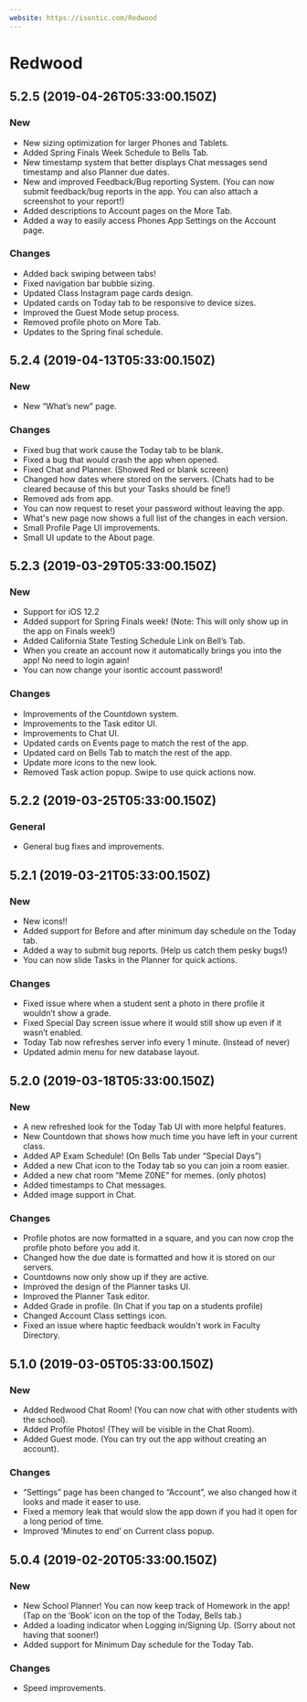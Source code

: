 ```yaml
---
website: https://isontic.com/Redwood
---
```


# Redwood

## 5.2.5 (2019-04-26T05:33:00.150Z)

### New
- New sizing optimization for larger Phones and Tablets.
- Added Spring Finals Week Schedule to Bells Tab.
- New timestamp system that better displays Chat messages send timestamp and also Planner due dates.
- New and improved Feedback/Bug reporting System. (You can now submit feedback/bug reports in the app. You can also attach a screenshot to your report!)
- Added descriptions to Account pages on the More Tab.
- Added a way to easily access Phones App Settings on the Account page.

### Changes
- Added back swiping between tabs!
- Fixed navigation bar bubble sizing.
- Updated Class Instagram page cards design.
- Updated cards on Today tab to be responsive to device sizes.
- Improved the Guest Mode setup process. 
- Removed profile photo on More Tab.
- Updates to the Spring final schedule.


## 5.2.4 (2019-04-13T05:33:00.150Z)

### New
- New “What’s new” page.

### Changes
- Fixed bug that work cause the Today tab to be blank.
- Fixed a bug that would crash the app when opened.
- Fixed Chat and Planner. (Showed Red or blank screen)
- Changed how dates where stored on the servers. (Chats had to be cleared because of this but your Tasks should be fine!)
- Removed ads from app.
- You can now request to reset your password without leaving the app.
- What's new page now shows a full list of the changes in each version.
- Small Profile Page UI improvements.
- Small UI update to the About page.

## 5.2.3 (2019-03-29T05:33:00.150Z)

### New
- Support for iOS 12.2
- Added support for Spring Finals week! (Note: This will only show up in the app on Finals week!)
- Added California State Testing Schedule Link on Bell’s Tab.
- When you create an account now it automatically brings you into the app! No need to login again!
- You can now change your isontic account password!

### Changes
- Improvements of the Countdown system.
- Improvements to the Task editor UI.
- Improvements to Chat UI.
- Updated cards on Events page to match the rest of the app.
- Updated card on Bells Tab to match the rest of the app.
- Update more icons to the new look.
- Removed Task action popup. Swipe to use quick actions now.

## 5.2.2 (2019-03-25T05:33:00.150Z)

### General

- General bug fixes and improvements.

## 5.2.1 (2019-03-21T05:33:00.150Z)

### New

- New icons!!
- Added support for Before and after minimum day schedule on the Today tab.
- Added a way to submit bug reports. (Help us catch them pesky bugs!)
- You can now slide Tasks in the Planner for quick actions.

### Changes

- Fixed issue where when a student sent a photo in there profile it wouldn’t show a grade.
- Fixed Special Day screen issue where it would still show up even if it wasn’t enabled.
- Today Tab now refreshes server info every 1 minute. (Instead of never)
- Updated admin menu for new database layout.

## 5.2.0 (2019-03-18T05:33:00.150Z)

### New
- A new refreshed look for the Today Tab UI with more helpful features.
- New Countdown that shows how much time you have left in your current class.
- Added AP Exam Schedule! (On Bells Tab under “Special Days”)
- Added a new Chat icon to the Today tab so you can join a room easier.
- Added a new chat room “Meme Z0NE” for memes. (only photos)
- Added timestamps to Chat messages.
- Added image support in Chat.
### Changes
- Profile photos are now formatted in a square, and you can now crop the profile photo before you add it.
- Changed how the due date is formatted and how it is stored on our servers.
- Countdowns now only show up if they are active.
- Improved the design of the Planner tasks UI.
- Improved the Planner Task editor.
- Added Grade in profile. (In Chat if you tap on a students profile)
- Changed Account Class settings icon.
- Fixed an issue where haptic feedback wouldn't work in Faculty Directory.

## 5.1.0 (2019-03-05T05:33:00.150Z)

### New
- Added Redwood Chat Room! (You can now chat with other students with the school).
- Added Profile Photos! (They will be visible in the Chat Room).
- Added Guest mode. (You can try out the app without creating an account).

### Changes
- “Settings” page has been changed to “Account”, we also changed how it looks and made it easer to use.
- Fixed a memory leak that would slow the app down if you had it open for a long period of time.
- Improved ‘Minutes to end’ on Current class popup.

## 5.0.4 (2019-02-20T05:33:00.150Z)

### New
- New School Planner! You can now keep track of Homework in the app! (Tap on the ‘Book’ icon on the top of the Today, Bells tab.)
- Added a loading indicator when Logging in/Signing Up. (Sorry about not having that sooner!)
- Added support for Minimum Day schedule for the Today Tab.

### Changes
- Speed improvements.
